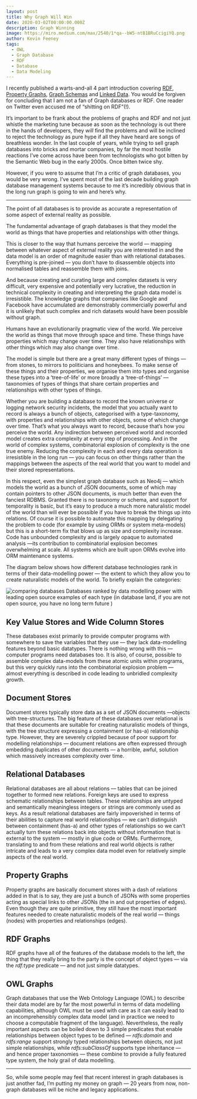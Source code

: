 ```yaml
---
layout: post
title: Why Graph Will Win
date: 2020-03-02T00:00:00.000Z
description: Graph Winning
image: https://miro.medium.com/max/2540/1*qa--bW5-ntB1BRuCcigiYQ.png
author: Kevin Feeney
tags:
  - OWL
  - Graph Database
  - RDF
  - Database
  - Data Modeling
---
```

I recently published a warts-and-all 4 part introduction covering [RDF](https://terminusdb.com/blog/2019/09/20/graph-fundamentals-part-1-rdf/), [Property Graphs](https://terminusdb.com/blog/2019/09/25/graph-fundamentals-part-2-labelled-property-graphs/), [Graph Schemas](https://terminusdb.com/blog/2019/10/03/graph-fundamentals-part-3-graph-schema-languages/) and [Linked Data](https://terminusdb.com/blog/2020/02/25/graph-fundamentals-part-4-linked-data/). You would be forgiven for concluding that I am not a fan of Graph databases or RDF. One reader on Twitter even accused me of “shitting on RDF”(!).

It’s important to be frank about the problems of graphs and RDF and not just whistle the marketing tune because as soon as the technology is out there in the hands of developers, they *will* find the problems and will be inclined to reject the technology as pure hype if all they have heard are songs of breathless wonder. In the last couple of years, while trying to sell graph databases into bricks and mortar companies, by far the most hostile reactions I’ve come across have been from technologists who got bitten by the Semantic Web bug in the early 2000s. Once bitten twice shy.

However, if you were to assume that I’m a critic of graph databases, you would be very wrong. I’ve spent most of the last decade building graph database management systems because to me it’s incredibly obvious that in the long run graph is going to win and here’s why.

- - -

The point of all databases is to provide as accurate a representation of some aspect of external reality as possible.

The fundamental advantage of graph databases is that they model the world as things that have properties and relationships with other things.

This is closer to the way that humans perceive the world — mapping between whatever aspect of external reality you are interested in and the data model is an order of magnitude easier than with relational databases. Everything is pre-joined — you don’t have to disassemble objects into normalised tables and reassemble them with joins.

And because creating and curating large and complex datasets is very difficult, very expensive and potentially very lucrative, the reduction in technical complexity in creating and interpreting the graph data model is irresistible. The knowledge graphs that companies like Google and Facebook have accumulated are demonstrably commercially powerful and it is unlikely that such complex and rich datasets would have been possible without graph.

Humans have an evolutionarily pragmatic view of the world. We perceive the world as things that move through space and time. These things have properties which may change over time. They also have relationships with other things which may also change over time.

The model is simple but there are a great many different types of things — from stones, to mirrors to politicians and honeybees. To make sense of these things and their properties, we organise them into types and organise these types into a ‘tree-of-life’ or more broadly a ‘tree-of-things’ —taxonomies of types of things that share certain properties and relationships with other types of things.

Whether you are building a database to record the known universe or logging network security incidents, the model that you actually want to record is always a bunch of objects, categorised with a type-taxonomy, with properties and relationships with other objects, some of which change over time. That’s what you always want to record, because that’s how you perceive the world. Any indirection between perceived world and recorded model creates extra complexity at every step of processing. And in the world of complex systems, combinatorial explosion of complexity is the one true enemy. Reducing the complexity in each and every data operation is irresistible in the long run — you can focus on other things rather than the mappings between the aspects of the real world that you want to model and their stored representations.

In this respect, even the simplest graph database such as Neo4j — which models the world as a bunch of JSON documents, some of which may contain pointers to other JSON documents, is much better than even the fanciest RDBMS. Granted there is no taxonomy or schema, and support for temporality is basic, but it’s easy to produce a much more naturalistic model of the world than will ever be possible if you have to break the things up into relations. Of course it is possible to automate this mapping by delegating the problem to code (for example by using ORMs or system meta-models) but this is a short-term fix that blows up as size and complexity increase. Code has unbounded complexity and is largely opaque to automated analysis —its contribution to combinatorial explosion becomes overwhelming at scale. All systems which are built upon ORMs evolve into ORM maintenance systems.

The diagram below shows how different database technologies rank in terms of their data-modelling power — the extent to which they allow you to create naturalistic models of the world. To briefly explain the categories:

![comparing databases](https://miro.medium.com/max/2540/1*qa--bW5-ntB1BRuCcigiYQ.png) Databases ranked by data modelling power with leading open source examples of each type (in database land, if you are not open source, you have no long term future )

## Key Value Stores and Wide Column Stores

These databases exist primarily to provide computer programs with somewhere to save the variables that they use — they lack data-modelling features beyond basic datatypes. There is nothing wrong with this — computer programs need databases too. It is also, of course, possible to assemble complex data-models from these atomic units within programs, but this very quickly runs into the combinatorial explosion problem — almost everything is described in code leading to unbridled complexity growth.

## Document Stores

Document stores typically store data as a set of JSON documents —objects with tree-structures. The big feature of these databases over relational is that these documents are suitable for creating naturalistic models of things, with the tree structure expressing a containment (or has-a) relationship type. However, they are severely crippled because of poor support for modelling relationships — document relations are often expressed through embedding duplicates of other documents — a horrible, awful, solution which massively increases complexity over time.

## Relational Databases

Relational databases are all about relations — tables that can be joined together to formed new relations. Foreign keys are used to express schematic relationships between tables. These relationships are untyped and semantically meaningless integers or strings are commonly used as keys. As a result relational databases are fairly impoverished in terms of their abilities to capture real world relationships — we can’t distinguish between containment (has-a) and other types of relationships so we can’t actually turn these relations back into objects without information that is external to the system — mostly in glue code or ORMs. Furthermore, translating to and from these relations and real world objects is rather intricate and leads to a very complex data model even for relatively simple aspects of the real world.

## Property Graphs

Property graphs are basically document stores with a dash of relations added in that is to say, they are just a bunch of JSONs with some properties acting as special links to other JSONs (the in and out properties of edges). Even though they are quite primitive, they still have the most important features needed to create naturalistic models of the real world — things (nodes) with properties and relationships (edges).

## RDF Graphs

RDF graphs have all of the features of the database models to the left, the thing that they really bring to the party is the concept of object types — via the *rdf:type* predicate — and not just simple datatypes.

## OWL Graphs

Graph databases that use the Web Ontology Language (OWL) to describe their data model are by far the most powerful in terms of data modelling capabilities, although OWL must be used with care as it can easily lead to an incomprehensibly complex data model (and in practice we need to choose a computable fragment of the language). Nevertheless, the really important aspects can be boiled down to 3 simple predicates that enable relationships between object types to be defined — *rdfs:domain* and *rdfs:range* support strongly typed relationships between objects, not just simple relationships, while *rdfs:subClassOf* supports type inheritance — and hence proper taxonomies — these combine to provide a fully featured type system, the holy grail of data modelling.

- - -

So, while some people may feel that recent interest in graph databases is just another fad, I’m putting my money on graph — 20 years from now, non-graph databases will be niche and legacy applications.